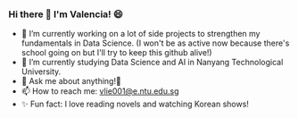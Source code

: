 ### Hi there 👋  I'm Valencia! 😄

- 🔭 I’m currently working on a lot of side projects to strengthen my fundamentals in Data Science. (I won't be as active now because there's school going on but I'll try to keep this github alive!)
- 🌱 I’m currently studying Data Science and AI in Nanyang Technological University.
- 🤔 Ask me about anything!💬
- 📫 How to reach me: vlie001@e.ntu.edu.sg
- ✨ Fun fact: I love reading novels and watching Korean shows!
